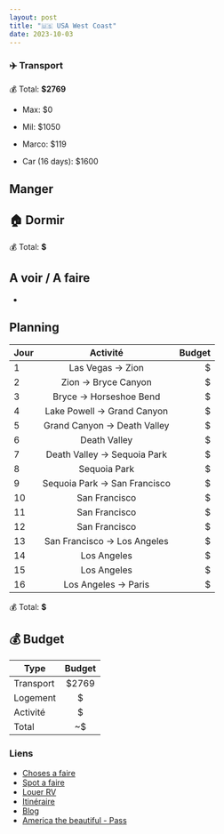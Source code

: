 ```yaml
---
layout: post
title: "🇺🇸 USA West Coast"
date: 2023-10-03
---
```


### ✈️ Transport

💰 Total: **$2769**

- Max: $0
- Mil: $1050
- Marco: $119

- Car (16 days): $1600

## Manger

## 🏠 Dormir

💰 Total: **$**

## A voir / A faire

-

## Planning

| Jour   |      Activité      |  Budget |
|----------|:-------------:|------:|
| 1 | Las Vegas -> Zion | $ |
| 2 | Zion -> Bryce Canyon | $ |
| 3 | Bryce -> Horseshoe Bend | $ |
| 4 | Lake Powell -> Grand Canyon | $ |
| 5 | Grand Canyon -> Death Valley | $ |
| 6 | Death Valley | $ |
| 7 | Death Valley -> Sequoia Park | $ |
| 8 | Sequoia Park | $ |
| 9 | Sequoia Park -> San Francisco | $ |
| 10 | San Francisco | $ |
| 11 | San Francisco | $ |
| 12 | San Francisco | $ |
| 13 | San Francisco -> Los Angeles | $ |
| 14 | Los Angeles | $ |
| 15 | Los Angeles | $ |
| 16 | Los Angeles -> Paris | $ |

💰 Total: **$**

## 💰 Budget

| Type   |      Budget      |
|----------|:-------------:|
| Transport | $2769 |
| Logement | $ |
| Activité | $ |
| Total |  ~$  |

### Liens

- [Choses a faire](https://www.viree-malin.fr/road-trip-cote-ouest-etats-unis)
- [Spot a faire](https://www.que-faire-en-voyage.com/visiter-ouest-americain-que-faire/)
- [Louer RV](https://indiecampers.com)
- [Itinéraire](https://www.google.com/maps/dir/Las+Vegas,+Nevada,+%C3%89tats-Unis/Zion+National+Park,+Utah,+%C3%89tats-Unis/Parc+national+de+Bryce+Canyon/Horseshoe+Bend,+Arizona,+%C3%89tats-Unis/Grand+Canyon,+Arizona+86052,+%C3%89tats-Unis/Death+Valley,+Californie,+%C3%89tats-Unis/San+Francisco,+Californie,+%C3%89tats-Unis/Monterey,+Californie,+%C3%89tats-Unis/Los+Angeles,+Californie,+%C3%89tats-Unis/@35.9558981,-122.1944802,6z/data=!3m1!4b1!4m56!4m55!1m5!1m1!1s0x80beb782a4f57dd1:0x3accd5e6d5b379a3!2m2!1d-115.1391009!2d36.171563!1m5!1m1!1s0x80caead08844f8d9:0x7c2e3a15aa3656f5!2m2!1d-113.0263005!2d37.2982022!1m5!1m1!1s0x87356bc602c3eb2d:0x6be9d8fbbeac6d06!2m2!1d-112.1870895!2d37.5930377!1m5!1m1!1s0x87346ced52b21091:0xb623646960566829!2m2!1d-111.5103627!2d36.8790612!1m5!1m1!1s0x80cc0654bd27e08d:0xb1c2554442d42e8d!2m2!1d-112.1124846!2d36.0997631!1m5!1m1!1s0x80c739a21e8fffb1:0x1c897383d723dd25!2m2!1d-116.9325408!2d36.5322649!1m5!1m1!1s0x80859a6d00690021:0x4a501367f076adff!2m2!1d-122.4194155!2d37.7749295!1m5!1m1!1s0x808de45270b5fb91:0xee484909d84a3d5e!2m2!1d-121.8946761!2d36.6002378!1m5!1m1!1s0x80c2c75ddc27da13:0xe22fdf6f254608f4!2m2!1d-118.242643!2d34.0549076!3e0?entry=ttu)
- [Blog](https://www.julievoyage.com/road-trip-ouest-americain-itinerair)
- [America the beautiful - Pass](https://www.roadtrippin.fr/organiser/pass-america-the-beautiful.php)
